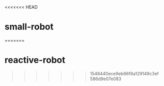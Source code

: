 <<<<<<< HEAD
# small-robot
=======
# reactive-robot
>>>>>>> 1548440ece9eb66f8a129149c3ef586d9e07e083
